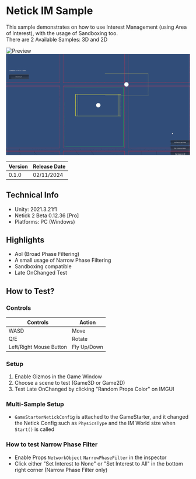 # Netick IM Sample

This sample demonstrates on how to use Interest Management (using Area of Interest), with the usage of Sandboxing too.  
There are 2 Available Samples: 3D and 2D

![Preview](https://github.com/StinkySteak/netick-im-sample/blob/docs/overview.gif)
![Preview](https://github.com/StinkySteak/netick-im-sample/blob/docs/overview_2d.gif)

| Version | Release Date |
| :-------- | :------- 
| 0.1.0 | 02/11/2024  |

## Technical Info
- Unity: 2021.3.21f1
- Netick 2 Beta 0.12.36 [Pro]
- Platforms: PC (Windows)

## Highlights
- AoI (Broad Phase Filtering)
- A small usage of Narrow Phase Filtering
- Sandboxing compatible
- Late OnChanged Test

## How to Test?

### Controls
| Controls                	| Action      	|
|-------------------------	|-------------	|
| WASD                    	| Move        	|
| Q/E                     	| Rotate      	|
| Left/Right Mouse Button 	| Fly Up/Down 	|

### Setup
1. Enable Gizmos in the Game Window
1. Choose a scene to test (Game3D or Game2D)
1. Test Late OnChanged by clicking "Random Props Color" on IMGUI

### Multi-Sample Setup
- `GameStarterNetickConfig` is attached to the GameStarter, and it changed the Netick Config such as `PhysicsType` and the IM World size when `Start()` is called

### How to test Narrow Phase Filter
- Enable Props `NetworkObject` `NarrowPhaseFilter` in the inspector
- Click either "Set Interest to None" or "Set Interest to All" in the bottom right corner (Narrow Phase Filter only)